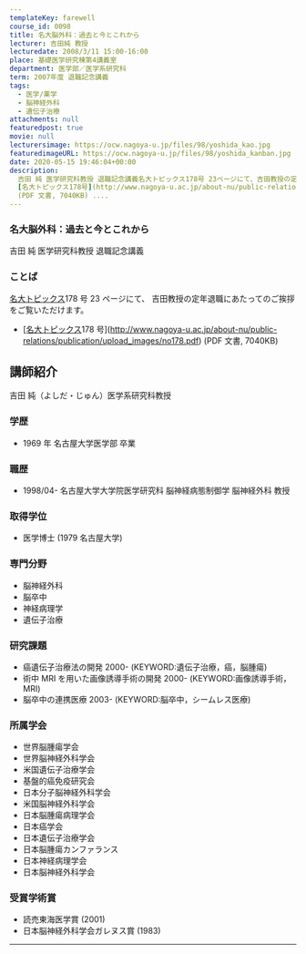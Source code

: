 ```yaml
---
templateKey: farewell
course_id: 0098
title: 名大脳外科：過去と今とこれから
lecturer: 吉田純 教授
lecturedate: 2008/3/11 15:00-16:00
place: 基礎医学研究棟第4講義室
department: 医学部／医学系研究科
term: 2007年度 退職記念講義
tags:
  - 医学/薬学
  - 脳神経外科
  - 遺伝子治療
attachments: null
featuredpost: true
movie: null
lecturersimage: https://ocw.nagoya-u.jp/files/98/yoshida_kao.jpg
featuredimageURL: https://ocw.nagoya-u.jp/files/98/yoshida_kanban.jpg
date: 2020-05-15 19:46:04+00:00
description:
  吉田 純 医学研究科教授 退職記念講義名大トピックス178号 23ページにて、吉田教授の定年退職にあたってのご挨拶をご覧いただけます。*
  [名大トピックス178号](http://www.nagoya-u.ac.jp/about-nu/public-relations/publication/upload_images/no178.pdf)
  (PDF 文書, 7040KB) ....
---
```


### 名大脳外科：過去と今とこれから

吉田 純 医学研究科教授 退職記念講義

### ことば

[名大トピックス](http://www.nagoya-u.ac.jp/about-nu/public-relations/publication/topics-archive.html)178 号 23 ページにて、
吉田教授の定年退職にあたってのご挨拶をご覧いただけます。

- [[名大トピックス](http://www.nagoya-u.ac.jp/about-nu/public-relations/publication/topics-archive.html)178 号](http://www.nagoya-u.ac.jp/about-nu/public-relations/publication/upload_images/no178.pdf) (PDF 文書, 7040KB)

## 講師紹介

吉田 純（よしだ・じゅん）医学系研究科教授

### 学歴

- 1969 年 名古屋大学医学部 卒業

### 職歴

- 1998/04- 名古屋大学大学院医学研究科 脳神経病態制御学 脳神経外科 教授

### 取得学位

- 医学博士 (1979 名古屋大学)

### 専門分野

- 脳神経外科
- 脳卒中
- 神経病理学
- 遺伝子治療

### 研究課題

- 癌遺伝子治療法の開発 2000- (KEYWORD:遺伝子治療，癌，脳腫瘍)
- 術中 MRI を用いた画像誘導手術の開発 2000- (KEYWORD:画像誘導手術，MRI)
- 脳卒中の連携医療 2003- (KEYWORD:脳卒中，シームレス医療)

### 所属学会

- 世界脳腫瘍学会
- 世界脳神経外科学会
- 米国遺伝子治療学会
- 基盤的癌免疫研究会
- 日本分子脳神経外科学会
- 米国脳神経外科学会
- 日本脳腫瘍病理学会
- 日本癌学会
- 日本遺伝子治療学会
- 日本脳腫瘍カンファランス
- 日本神経病理学会
- 日本脳神経外科学会

### 受賞学術賞

- 読売東海医学賞 (2001)
- 日本脳神経外科学会ガレヌス賞 (1983)

---
